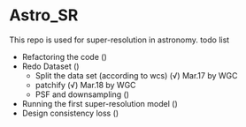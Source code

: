 # Astro_SR
This repo is used for super-resolution in astronomy.
todo list
- Refactoring the code ()
- Redo Dataset ()  
  - Split the data set (according to wcs) (√) Mar.17 by WGC
  - patchify (√) Mar.18 by WGC
  - PSF and downsampling ()
- Running the first super-resolution model ()
- Design consistency loss ()

